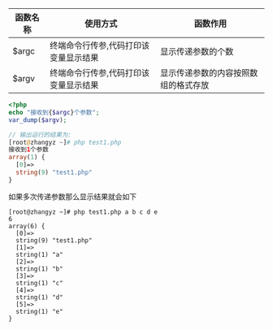 
| 函数名称 | 使用方式                            | 函数作用         |
|---------|------------------------------------|------------------|
| $argc   | 终端命令行传参,代码打印该变量显示结果 | 显示传递参数的个数 |
| $argv   | 终端命令行传参,代码打印该变量显示结果 | 显示传递参数的内容按照数组的格式存放 |

```php
<?php
echo "接收到{$argc}个参数";
var_dump($argv);

// 输出运行的结果为:
[root@zhangyz ~]# php test1.php 
接收到1个参数
array(1) {
  [0]=>
  string(9) "test1.php"
}
```

如果多次传递参数那么显示结果就会如下
```shell
[root@zhangyz ~]# php test1.php a b c d e
6
array(6) {
  [0]=>
  string(9) "test1.php"
  [1]=>
  string(1) "a"
  [2]=>
  string(1) "b"
  [3]=>
  string(1) "c"
  [4]=>
  string(1) "d"
  [5]=>
  string(1) "e"
}
```
